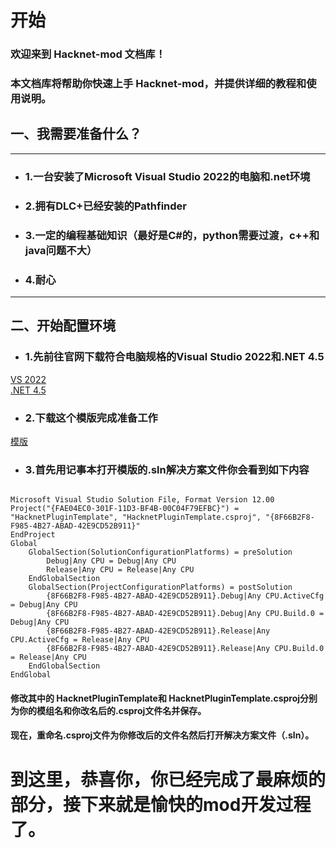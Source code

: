 # 开始
### 欢迎来到 Hacknet-mod 文档库！

### 本文档库将帮助你快速上手 Hacknet-mod，并提供详细的教程和使用说明。
## 一、我需要准备什么？
-------------------
- ### 1.一台安装了Microsoft Visual Studio 2022的电脑和.net环境
- ### 2.拥有DLC+已经安装的Pathfinder
- ### 3.一定的编程基础知识（最好是C#的，python需要过渡，c++和java问题不大）
- ### 4.耐心
-------------------
## 二、开始配置环境
- ### 1.先前往官网下载符合电脑规格的Visual Studio 2022和.NET 4.5
[VS 2022]("https://visualstudio.microsoft.com/zh-hans/thank-you-downloading-visual-studio/?sku=Community&channel=Release&version=VS2022&source=VSLandingPage&cid=2030&passive=false") \
[.NET 4.5]("https://dotnet.microsoft.com/zh-cn/download/dotnet-framework/thank-you/net45-web-installer")
- ### 2.下载这个模版完成准备工作
[模版]("https://github.com/Windows10CE/HacknetPluginTemplate")
- ### 3.首先用记事本打开模版的.sln解决方案文件你会看到如下内容
```
﻿
Microsoft Visual Studio Solution File, Format Version 12.00
Project("{FAE04EC0-301F-11D3-BF4B-00C04F79EFBC}") = "HacknetPluginTemplate", "HacknetPluginTemplate.csproj", "{8F66B2F8-F985-4B27-ABAD-42E9CD52B911}"
EndProject
Global
	GlobalSection(SolutionConfigurationPlatforms) = preSolution
		Debug|Any CPU = Debug|Any CPU
		Release|Any CPU = Release|Any CPU
	EndGlobalSection
	GlobalSection(ProjectConfigurationPlatforms) = postSolution
		{8F66B2F8-F985-4B27-ABAD-42E9CD52B911}.Debug|Any CPU.ActiveCfg = Debug|Any CPU
		{8F66B2F8-F985-4B27-ABAD-42E9CD52B911}.Debug|Any CPU.Build.0 = Debug|Any CPU
		{8F66B2F8-F985-4B27-ABAD-42E9CD52B911}.Release|Any CPU.ActiveCfg = Release|Any CPU
		{8F66B2F8-F985-4B27-ABAD-42E9CD52B911}.Release|Any CPU.Build.0 = Release|Any CPU
	EndGlobalSection
EndGlobal

```
#### 修改其中的 **HacknetPluginTemplate**和 **HacknetPluginTemplate.csproj**分别为你的模组名和你改名后的.csproj文件名并保存。
#### 现在，重命名.csproj文件为你修改后的文件名然后打开解决方案文件（.sln）。
# 到这里，恭喜你，你已经完成了最麻烦的部分，接下来就是愉快的mod开发过程了。